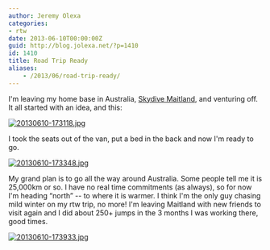 ```yaml
---
author: Jeremy Olexa
categories:
- rtw
date: 2013-06-10T00:00:00Z
guid: http://blog.jolexa.net/?p=1410
id: 1410
title: Road Trip Ready
aliases:
    - /2013/06/road-trip-ready/
---
```


I'm leaving my home base in Australia, [Skydive Maitland][1], and venturing off. It all started with an idea, and this:

[<img src="https://blog.jolexa.net/wp-content/uploads/2013/06/20130610-173118.jpg" alt="20130610-173118.jpg" class="alignnone size-full" />][2]

I took the seats out of the van, put a bed in the back and now I'm ready to go.

[<img src="https://blog.jolexa.net/wp-content/uploads/2013/06/20130610-173348.jpg" alt="20130610-173348.jpg" class="alignnone size-full" />][3]

My grand plan is to go all the way around Australia. Some people tell me it is 25,000km or so. I have no real time commitments (as always), so for now I'm heading &#8220;north&#8221; -- to where it is warmer. I think I'm the only guy chasing mild winter on my rtw trip, no more! I'm leaving Maitland with new friends to visit again and I did about 250+ jumps in the 3 months I was working there, good times.

[<img src="https://blog.jolexa.net/wp-content/uploads/2013/06/20130610-173933.jpg" alt="20130610-173933.jpg" class="alignnone size-full" />][4]

 [1]: http://skydivemaitland.com.au
 [2]: https://blog.jolexa.net/wp-content/uploads/2013/06/20130610-173118.jpg
 [3]: https://blog.jolexa.net/wp-content/uploads/2013/06/20130610-173348.jpg
 [4]: https://blog.jolexa.net/wp-content/uploads/2013/06/20130610-173933.jpg